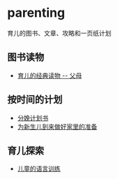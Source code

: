 # parenting

育儿的图书、文章、攻略和一页纸计划

## 图书读物

- [育儿的经典读物 -- 父母](https://github.com/JackonYang/parenting/blob/master/articles/Classic-books.md)

## 按时间的计划

- [分娩计划书](https://github.com/JackonYang/parenting/blob/master/plans/01-birth-plans.md)
- [为新生儿到来做好家里的准备](https://github.com/JackonYang/parenting/blob/master/plans/02-home-upgrade-for-baby.md)


## 育儿探索

- [儿童的语言训练](https://github.com/JackonYang/parenting/blob/master/discovery/01-language-traing.md)
